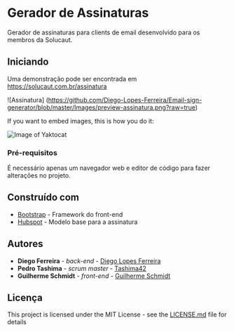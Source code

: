 # Gerador de Assinaturas 

Gerador de assinaturas para clients de email desenvolvido para os membros da Solucaut.

## Iniciando 

Uma demonstração pode ser encontrada em https://solucaut.com.br/assinatura 

![Assinatura] 
(https://github.com/Diego-Lopes-Ferreira/Email-sign-generator/blob/master/Images/preview-assinatura.png?raw=true)

If you want to embed images, this is how you do it:

![Image of Yaktocat](https://octodex.github.com/images/yaktocat.png)

### Pré-requisitos

É necessário apenas um navegador web e editor de código para fazer alterações no projeto.

## Construído com

* [Bootstrap](https://getbootstrap.com/) - Framework do front-end
* [Hubspot](https://www.hubspot.com/email-signature-generator) - Modelo base para a assinatura

## Autores

* **Diego Ferreira** - *back-end* - [Diego Lopes Ferreira](https://github.com/Diego-Lopes-Ferreira)
* **Pedro Tashima** - *scrum master* - [Tashima42](https://github.com/Tashima42)
* **Guilherme Schmidt** - *front-end* - [Guilherme Schmidt](https://github.com/Diego-Lopes-Ferreira)

##  Licença

This project is licensed under the MIT License - see the [LICENSE.md](LICENSE.md) file for details